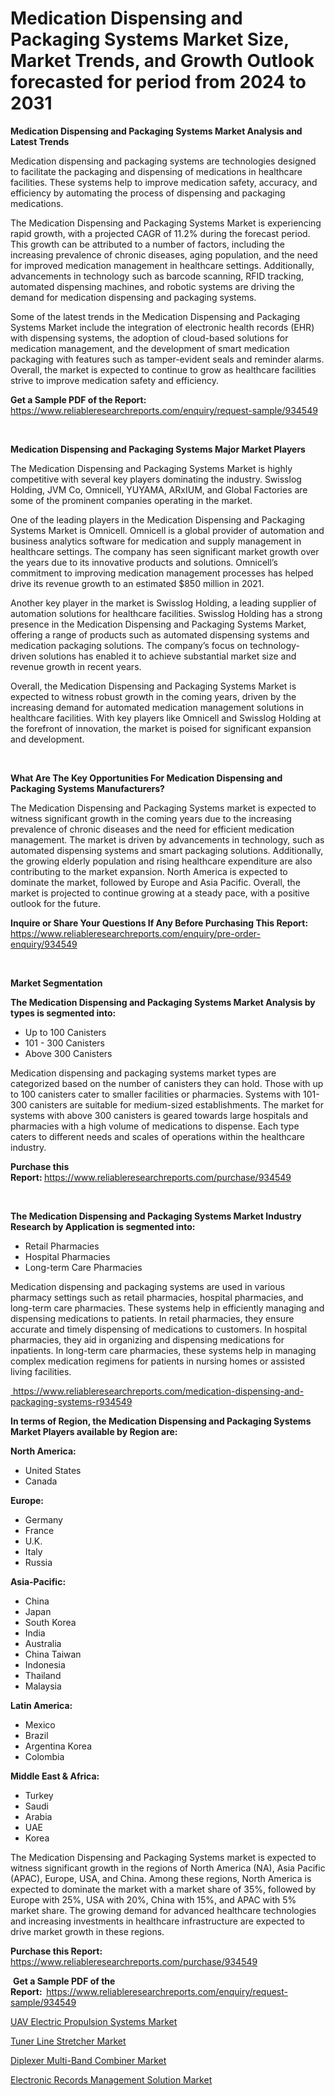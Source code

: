 <p><h1>Medication Dispensing and Packaging Systems Market Size, Market Trends, and Growth Outlook forecasted for period from 2024 to 2031</h1></p><p><strong>Medication Dispensing and Packaging Systems Market Analysis and Latest Trends</strong></p>
<p><p>Medication dispensing and packaging systems are technologies designed to facilitate the packaging and dispensing of medications in healthcare facilities. These systems help to improve medication safety, accuracy, and efficiency by automating the process of dispensing and packaging medications.</p><p>The Medication Dispensing and Packaging Systems Market is experiencing rapid growth, with a projected CAGR of 11.2% during the forecast period. This growth can be attributed to a number of factors, including the increasing prevalence of chronic diseases, aging population, and the need for improved medication management in healthcare settings. Additionally, advancements in technology such as barcode scanning, RFID tracking, automated dispensing machines, and robotic systems are driving the demand for medication dispensing and packaging systems.</p><p>Some of the latest trends in the Medication Dispensing and Packaging Systems Market include the integration of electronic health records (EHR) with dispensing systems, the adoption of cloud-based solutions for medication management, and the development of smart medication packaging with features such as tamper-evident seals and reminder alarms. Overall, the market is expected to continue to grow as healthcare facilities strive to improve medication safety and efficiency.</p></p>
<p><strong>Get a Sample PDF of the Report:&nbsp;</strong> <a href="https://www.reliableresearchreports.com/enquiry/request-sample/934549">https://www.reliableresearchreports.com/enquiry/request-sample/934549</a></p>
<p>&nbsp;</p>
<p><strong>Medication Dispensing and Packaging Systems Major Market Players</strong></p>
<p><p>The Medication Dispensing and Packaging Systems Market is highly competitive with several key players dominating the industry. Swisslog Holding, JVM Co, Omnicell, YUYAMA, ARxIUM, and Global Factories are some of the prominent companies operating in the market. </p><p>One of the leading players in the Medication Dispensing and Packaging Systems Market is Omnicell. Omnicell is a global provider of automation and business analytics software for medication and supply management in healthcare settings. The company has seen significant market growth over the years due to its innovative products and solutions. Omnicell’s commitment to improving medication management processes has helped drive its revenue growth to an estimated $850 million in 2021.</p><p>Another key player in the market is Swisslog Holding, a leading supplier of automation solutions for healthcare facilities. Swisslog Holding has a strong presence in the Medication Dispensing and Packaging Systems Market, offering a range of products such as automated dispensing systems and medication packaging solutions. The company’s focus on technology-driven solutions has enabled it to achieve substantial market size and revenue growth in recent years.</p><p>Overall, the Medication Dispensing and Packaging Systems Market is expected to witness robust growth in the coming years, driven by the increasing demand for automated medication management solutions in healthcare facilities. With key players like Omnicell and Swisslog Holding at the forefront of innovation, the market is poised for significant expansion and development.</p></p>
<p>&nbsp;</p>
<p><strong>What Are The Key Opportunities For Medication Dispensing and Packaging Systems Manufacturers?</strong></p>
<p><p>The Medication Dispensing and Packaging Systems market is expected to witness significant growth in the coming years due to the increasing prevalence of chronic diseases and the need for efficient medication management. The market is driven by advancements in technology, such as automated dispensing systems and smart packaging solutions. Additionally, the growing elderly population and rising healthcare expenditure are also contributing to the market expansion. North America is expected to dominate the market, followed by Europe and Asia Pacific. Overall, the market is projected to continue growing at a steady pace, with a positive outlook for the future.</p></p>
<p><strong>Inquire or Share Your Questions If Any Before Purchasing This Report:</strong> <a href="https://www.reliableresearchreports.com/enquiry/pre-order-enquiry/934549">https://www.reliableresearchreports.com/enquiry/pre-order-enquiry/934549</a></p>
<p>&nbsp;</p>
<p><strong>Market Segmentation</strong></p>
<p><strong>The Medication Dispensing and Packaging Systems Market Analysis by types is segmented into:</strong></p>
<p><ul><li>Up to 100 Canisters</li><li>101 - 300 Canisters</li><li>Above 300 Canisters</li></ul></p>
<p><p>Medication dispensing and packaging systems market types are categorized based on the number of canisters they can hold. Those with up to 100 canisters cater to smaller facilities or pharmacies. Systems with 101-300 canisters are suitable for medium-sized establishments. The market for systems with above 300 canisters is geared towards large hospitals and pharmacies with a high volume of medications to dispense. Each type caters to different needs and scales of operations within the healthcare industry.</p></p>
<p><strong>Purchase this Report:&nbsp;</strong><a href="https://www.reliableresearchreports.com/purchase/934549">https://www.reliableresearchreports.com/purchase/934549</a></p>
<p>&nbsp;</p>
<p><strong>The Medication Dispensing and Packaging Systems Market Industry Research by Application is segmented into:</strong></p>
<p><ul><li>Retail Pharmacies</li><li>Hospital Pharmacies</li><li>Long-term Care Pharmacies</li></ul></p>
<p><p>Medication dispensing and packaging systems are used in various pharmacy settings such as retail pharmacies, hospital pharmacies, and long-term care pharmacies. These systems help in efficiently managing and dispensing medications to patients. In retail pharmacies, they ensure accurate and timely dispensing of medications to customers. In hospital pharmacies, they aid in organizing and dispensing medications for inpatients. In long-term care pharmacies, these systems help in managing complex medication regimens for patients in nursing homes or assisted living facilities.</p></p>
<p><a href="https://www.reliableresearchreports.com/medication-dispensing-and-packaging-systems-r934549">&nbsp;https://www.reliableresearchreports.com/medication-dispensing-and-packaging-systems-r934549</a></p>
<p><strong>In terms of Region, the Medication Dispensing and Packaging Systems Market Players available by Region are:</strong></p>
<p>
    <p> <strong> North America: </strong>
        <ul>
            <li>United States</li>
            <li>Canada</li>
        </ul>
        </p> 
    <p> <strong> Europe: </strong>
        <ul>
            <li>Germany</li>
            <li>France</li>
            <li>U.K.</li>
            <li>Italy</li>
            <li>Russia</li>
        </ul>
        </p> 
    <p> <strong> Asia-Pacific: </strong>
        <ul>
            <li>China</li>
            <li>Japan</li>
            <li>South Korea</li>
            <li>India</li>
            <li>Australia</li>
            <li>China Taiwan</li>
            <li>Indonesia</li>
            <li>Thailand</li>
            <li>Malaysia</li>
        </ul>
        </p> 
    <p> <strong> Latin America: </strong>
        <ul>
            <li>Mexico</li>
            <li>Brazil</li>
            <li>Argentina Korea</li>
            <li>Colombia</li>
        </ul>
        </p> 
    <p> <strong> Middle East & Africa: </strong>
        <ul>
            <li>Turkey</li>
            <li>Saudi</li>
            <li>Arabia</li>
            <li>UAE</li>
            <li>Korea</li>
        </ul>
    </p>
    </p>
<p><p>The Medication Dispensing and Packaging Systems market is expected to witness significant growth in the regions of North America (NA), Asia Pacific (APAC), Europe, USA, and China. Among these regions, North America is expected to dominate the market with a market share of 35%, followed by Europe with 25%, USA with 20%, China with 15%, and APAC with 5% market share. The growing demand for advanced healthcare technologies and increasing investments in healthcare infrastructure are expected to drive market growth in these regions.</p></p>
<p><strong>Purchase this Report: </strong><a href="https://www.reliableresearchreports.com/purchase/934549">https://www.reliableresearchreports.com/purchase/934549</a></p>
<p>&nbsp;<strong>Get a Sample PDF of the Report:&nbsp;&nbsp;</strong><a href="https://www.reliableresearchreports.com/enquiry/request-sample/934549">https://www.reliableresearchreports.com/enquiry/request-sample/934549</a></p>
<p><strong></strong></p>
<p><p><a href="https://github.com/SashaBeier2023/Market-Research-Report-List-1/blob/main/uav-electric-propulsion-systems-market.md">UAV Electric Propulsion Systems Market</a></p><p><a href="https://www.linkedin.com/pulse/tuner-line-stretcher-market-trends-forecast-competitive-analysis-4hy3e">Tuner Line Stretcher Market</a></p><p><a href="https://www.linkedin.com/pulse/diplexer-multi-band-combinernbspmarket-focuses-market-share-cum5e">Diplexer Multi-Band Combiner Market</a></p><p><a href="https://github.com/singletonthaxterkelliehr2df/Market-Research-Report-List-2/blob/main/electronic-records-management-solution-market.md">Electronic Records Management Solution Market</a></p></p>